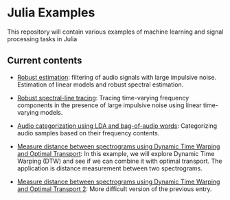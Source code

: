 # Julia Examples
This repository will contain various examples of machine learning and signal processing tasks in Julia

## Current contents
- [Robust estimation](https://nbviewer.jupyter.org/github/baggepinnen/julia_examples/blob/master/identification_robust.ipynb): filtering of audio signals with large impulsive noise. Estimation of linear models and robust spectral estimation.

- [Robust spectral-line tracing](https://nbviewer.jupyter.org/github/baggepinnen/julia_examples/blob/master/robust_chirp_tracing.ipynb): Tracing time-varying frequency components in the presence of large impulsive noise using linear time-varying models.


- [Audio categorization using LDA and bag-of-audio words](https://nbviewer.jupyter.org/github/baggepinnen/julia_examples/blob/master/audio_topics.ipynb): Categorizing audio samples based on their frequency contents.

- [Measure distance between spectrograms using Dynamic Time Warping and Optimal Transport](https://nbviewer.jupyter.org/github/baggepinnen/julia_examples/blob/master/frequency_warping.ipynb): In this example, we will explore Dynamic Time Warping (DTW) and see if we can combine it with optimal transport. The application is distance measurement between two spectrograms.


- [Measure distance between spectrograms using Dynamic Time Warping and Optimal Transport 2](https://nbviewer.jupyter.org/github/baggepinnen/julia_examples/blob/master/frequency_warping2.ipynb): More difficult version of the previous entry.
